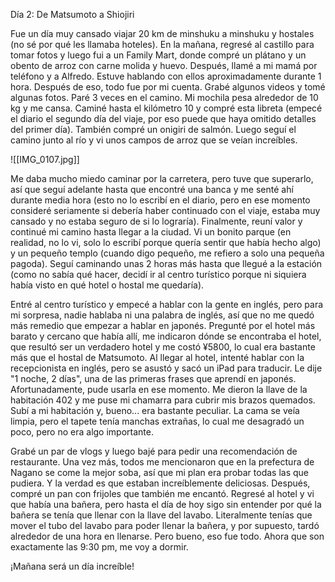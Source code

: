 Día 2: De Matsumoto a Shiojiri

Fue un día muy cansado viajar 20 km de minshuku a minshuku y hostales (no sé por qué les llamaba hoteles). En la mañana, regresé al castillo para tomar fotos y luego fui a un Family Mart, donde compré un plátano y un obento de arroz con carne molida y huevo. Después, llamé a mi mamá por teléfono y a Alfredo. Estuve hablando con ellos aproximadamente durante 1 hora. Después de eso, todo fue por mi cuenta. Grabé algunos videos y tomé algunas fotos. Paré 3 veces en el camino. Mi mochila pesa alrededor de 10 kg y me cansa. Caminé hasta el kilómetro 10 y compré esta libreta (empecé el diario el segundo día del viaje, por eso puede que haya omitido detalles del primer día). También compré un onigiri de salmón. Luego seguí el camino junto al río y vi unos campos de arroz que se veían increíbles.

![[IMG_0107.jpg]]

Me daba mucho miedo caminar por la carretera, pero tuve que superarlo, así que seguí adelante hasta que encontré una banca y me senté ahí durante media hora (esto no lo escribí en el diario, pero en ese momento consideré seriamente si debería haber continuado con el viaje, estaba muy cansado y no estaba seguro de si lo lograría). Finalmente, reuní valor y continué mi camino hasta llegar a la ciudad. Vi un bonito parque (en realidad, no lo vi, solo lo escribí porque quería sentir que había hecho algo) y un pequeño templo (cuando digo pequeño, me refiero a solo una pequeña pagoda). Seguí caminando unas 2 horas más hasta que llegué a la estación (como no sabía qué hacer, decidí ir al centro turístico porque ni siquiera había visto en qué hotel o hostal me quedaría).

Entré al centro turístico y empecé a hablar con la gente en inglés, pero para mi sorpresa, nadie hablaba ni una palabra de inglés, así que no me quedó más remedio que empezar a hablar en japonés. Pregunté por el hotel más barato y cercano que había allí, me indicaron dónde se encontraba el hotel, que resultó ser un verdadero hotel y me costó ¥5800, lo cual era bastante más que el hostal de Matsumoto. Al llegar al hotel, intenté hablar con la recepcionista en inglés, pero se asustó y sacó un iPad para traducir. Le dije "1 noche, 2 días", una de las primeras frases que aprendí en japonés. Afortunadamente, pude usarla en ese momento. Me dieron la llave de la habitación 402 y me puse mi chamarra para cubrir mis brazos quemados. Subí a mi habitación y, bueno... era bastante peculiar. La cama se veía limpia, pero el tapete tenía manchas extrañas, lo cual me desagradó un poco, pero no era algo importante.

Grabé un par de vlogs y luego bajé para pedir una recomendación de restaurante. Una vez más, todos me mencionaron que en la prefectura de Nagano se come la mejor soba, así que mi plan era probar todas las que pudiera. Y la verdad es que estaban increíblemente deliciosas. Después, compré un pan con frijoles que también me encantó. Regresé al hotel y vi que había una bañera, pero hasta el día de hoy sigo sin entender por qué la bañera se tenía que llenar con la llave del lavabo. Literalmente tenías que mover el tubo del lavabo para poder llenar la bañera, y por supuesto, tardó alrededor de una hora en llenarse. Pero bueno, eso fue todo. Ahora que son exactamente las 9:30 pm, me voy a dormir.

¡Mañana será un día increíble!


